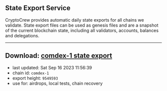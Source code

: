 ## State Export Service
CryptoCrew provides automatic daily state exports for all chains we validate. State export files can be used as genesis files and are a snapshot of the current blockchain state, including all validators, accounts, balances and delegations.

---
**Download: [comdex-1 state export](https://dl.ccvalidators.com/SERVICE/comdex/comdex-1_export_9549593.json)**
---

- last updated: Sat Sep 16 2023 11:56:39
- chain id: `comdex-1`
- export height: `9549593`
- use for: airdrops, local tests, chain recovery
